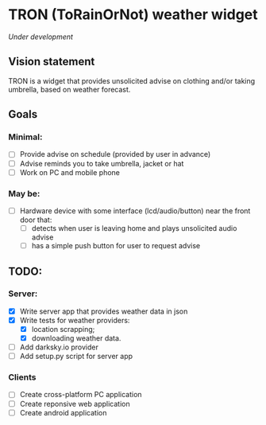 # TRON (ToRainOrNot) weather widget

*Under development*

## Vision statement

TRON is a widget that provides unsolicited advise on clothing and/or taking umbrella, based on weather forecast.

## Goals

### Minimal:
- [ ] Provide advise on schedule (provided by user in advance)
- [ ] Advise reminds you to take umbrella, jacket or hat
- [ ] Work on PC and mobile phone

### May be:
- [ ] Hardware device with some interface (lcd/audio/button) near the front door that:
    - [ ] detects when user is leaving home and plays unsolicited audio advise
    - [ ] has a simple push button for user to request advise 

## TODO:

### Server:
- [X] Write server app that provides weather data in json
- [X] Write tests for weather providers:
    * [X] location scrapping;
    * [X] downloading weather data.
- [ ] Add darksky.io provider
- [ ] Add setup.py script for server app

### Clients
- [ ] Create cross-platform PC application
- [ ] Create reponsive web application
- [ ] Create android application
